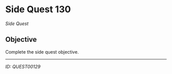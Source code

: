 # Side Quest 130

*Side Quest*

## Objective
Complete the side quest objective.

---
*ID: QUEST00129*